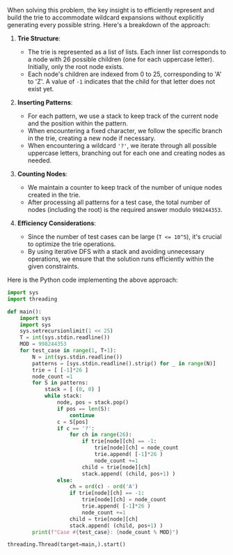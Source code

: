 When solving this problem, the key insight is to efficiently represent and build the trie to accommodate wildcard expansions without explicitly generating every possible string. Here's a breakdown of the approach:

1. **Trie Structure**: 
   - The trie is represented as a list of lists. Each inner list corresponds to a node with 26 possible children (one for each uppercase letter). Initially, only the root node exists.
   - Each node's children are indexed from 0 to 25, corresponding to 'A' to 'Z'. A value of `-1` indicates that the child for that letter does not exist yet.

2. **Inserting Patterns**:
   - For each pattern, we use a stack to keep track of the current node and the position within the pattern.
   - When encountering a fixed character, we follow the specific branch in the trie, creating a new node if necessary.
   - When encountering a wildcard `'?'`, we iterate through all possible uppercase letters, branching out for each one and creating nodes as needed.

3. **Counting Nodes**:
   - We maintain a counter to keep track of the number of unique nodes created in the trie.
   - After processing all patterns for a test case, the total number of nodes (including the root) is the required answer modulo `998244353`.

4. **Efficiency Considerations**:
   - Since the number of test cases can be large (`T <= 10^5`), it's crucial to optimize the trie operations.
   - By using iterative DFS with a stack and avoiding unnecessary operations, we ensure that the solution runs efficiently within the given constraints.

Here is the Python code implementing the above approach:

```python
import sys
import threading

def main():
    import sys
    import sys
    sys.setrecursionlimit(1 << 25)
    T = int(sys.stdin.readline())
    MOD = 998244353
    for test_case in range(1, T+1):
        N = int(sys.stdin.readline())
        patterns = [sys.stdin.readline().strip() for _ in range(N)]
        trie = [ [-1]*26 ]
        node_count =1
        for S in patterns:
            stack = [ (0, 0) ]
            while stack:
                node, pos = stack.pop()
                if pos == len(S):
                    continue
                c = S[pos]
                if c == '?':
                    for ch in range(26):
                        if trie[node][ch] == -1:
                            trie[node][ch] = node_count
                            trie.append( [-1]*26 )
                            node_count +=1
                        child = trie[node][ch]
                        stack.append( (child, pos+1) )
                else:
                    ch = ord(c) - ord('A')
                    if trie[node][ch] == -1:
                        trie[node][ch] = node_count
                        trie.append( [-1]*26 )
                        node_count +=1
                    child = trie[node][ch]
                    stack.append( (child, pos+1) )
        print(f"Case #{test_case}: {node_count % MOD}")

threading.Thread(target=main,).start()
```